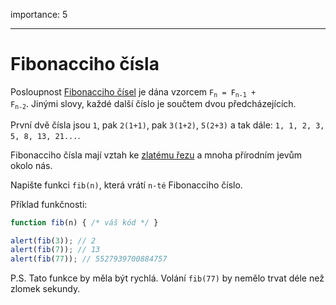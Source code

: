 importance: 5

---

# Fibonacciho čísla

Posloupnost [Fibonacciho čísel](https://cs.wikipedia.org/wiki/Fibonacciho_posloupnost) je dána vzorcem <code>F<sub>n</sub> = F<sub>n-1</sub> + F<sub>n-2</sub></code>. Jinými slovy, každé další číslo je součtem dvou předcházejících.

První dvě čísla jsou `1`, pak `2(1+1)`, pak `3(1+2)`, `5(2+3)` a tak dále: `1, 1, 2, 3, 5, 8, 13, 21...`.

Fibonacciho čísla mají vztah ke [zlatému řezu](https://cs.wikipedia.org/wiki/Zlatý_řez) a mnoha přírodním jevům okolo nás.

Napište funkci `fib(n)`, která vrátí `n-té` Fibonacciho číslo.

Příklad funkčnosti:

```js
function fib(n) { /* váš kód */ }

alert(fib(3)); // 2
alert(fib(7)); // 13
alert(fib(77)); // 5527939700884757
```

P.S. Tato funkce by měla být rychlá. Volání `fib(77)` by nemělo trvat déle než zlomek sekundy.

